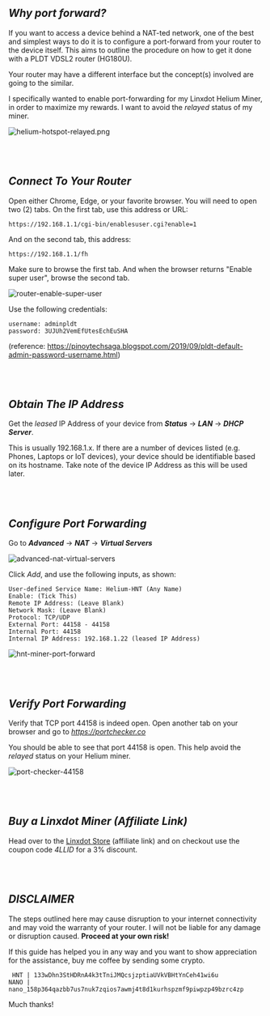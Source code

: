 ## _Why port forward?_
If you want to access a device behind a NAT-ted network, one of the best and simplest ways to do it is to configure a port-forward from your router to the device itself. This aims to outline the procedure on how to get it done with a PLDT VDSL2 router (HG180U).

Your router may have a different interface but the concept(s) involved are going to the similar.

I specifically wanted to enable port-forwarding for my Linxdot Helium Miner, in order to maximize my rewards. I want to avoid the _relayed_ status of my miner.

![helium-hotspot-relayed.png](https://dillagr.github.io/port-forwarding/PLDT-HG180U/helium-hotspot-relayed.png)

<br>&nbsp;

## **_Connect To Your Router_**

Open either Chrome, Edge, or your favorite browser. You will need to open two (2) tabs. On the first tab, use this address or URL:

```
https://192.168.1.1/cgi-bin/enablesuser.cgi?enable=1
```

And on the second tab, this address:
```
https://192.168.1.1/fh
```

Make sure to browse the first tab. And when the browser returns "Enable super user", browse the second tab.

![router-enable-super-user](https://dillagr.github.io/port-forwarding/PLDT-HG180U/router-enable-super-user.png)


Use the following credentials:
```
username: adminpldt
password: 3UJUh2VemEfUtesEchEuSHA
```

(reference: https://pinoytechsaga.blogspot.com/2019/09/pldt-default-admin-password-username.html)

<br>&nbsp;

## **_Obtain The IP Address_**

Get the _leased_ IP Address of your device from **_Status_** -> **_LAN_** -> **_DHCP Server_**. 

This is usually 192.168.1.x. If there are a number of devices listed (e.g. Phones, Laptops or IoT devices), your device should be identifiable based on its hostname. Take note of the device IP Address as this will be used later.

<br>&nbsp;

## **_Configure Port Forwarding_**

Go to **_Advanced_** -> **_NAT_** -> **_Virtual Servers_**

![advanced-nat-virtual-servers](https://dillagr.github.io/port-forwarding/PLDT-HG180U/advanced-nat-virtual-servers.png)

Click _Add_, and use the following inputs, as shown:

```
User-defined Service Name: Helium-HNT (Any Name)
Enable: (Tick This)
Remote IP Address: (Leave Blank)
Network Mask: (Leave Blank)
Protocol: TCP/UDP
External Port: 44158 - 44158
Internal Port: 44158
Internal IP Address: 192.168.1.22 (leased IP Address)
```

![hnt-miner-port-forward](https://dillagr.github.io/port-forwarding/PLDT-HG180U/hnt-miner-port-forward.png)

<br>&nbsp;

## **_Verify Port Forwarding_**

Verify that TCP port 44158 is indeed open. Open another tab on your browser and go to [_https://portchecker.co_](https://portchecker.co)

You should be able to see that port 44158 is open. This help avoid the _relayed_ status on your Helium miner.

![port-checker-44158](https://dillagr.github.io/port-forwarding/PLDT-HG180U/port-checker-44158.png)


<br>&nbsp;

## **_Buy a Linxdot Miner (Affiliate Link)_**

Head over to the [Linxdot Store](https://store.linxdot.com/?ref=78rqpx010z) (affiliate link) and on checkout use the coupon code _4LLID_ for a 3% discount.

<br>&nbsp;

## **_DISCLAIMER_**
The steps outlined here may cause disruption to your internet connectivity and may void the warranty of your router. I will not be liable for any damage or disruption caused. **Proceed at your own risk!**

If this guide has helped you in any way and you want to show appreciation for the assistance, buy me coffee by sending some crypto. 

```
 HNT | 133wDhn3StHDRnA4k3tTniJMQcsjzptiaUVkVBHtYnCeh41wi6u
NANO | nano_158p364qazbb7us7nuk7zqios7awmj4t8d1kurhspzmf9piwpzp49bzrc4zp
```

Much thanks!

<br>&nbsp;
